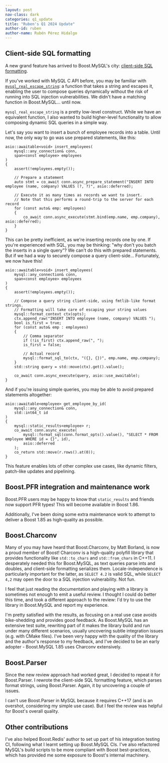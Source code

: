 ```yaml
---
layout: post
nav-class: dark
categories: q1_update
title: "Ruben's Q1 2024 Update"
author-id: ruben
author-name: Rubén Pérez Hidalgo
---
```


## Client-side SQL formatting

A new grand feature has arrived to Boost.MySQL's city: [client-side SQL formatting](https://www.boost.org/doc/libs/master/libs/mysql/doc/html/mysql/sql_formatting.html).

If you've worked with MySQL C API before, you may be familiar with [`mysql_real_escape_string`](https://dev.mysql.com/doc/c-api/8.0/en/mysql-real-escape-string.html): a function that takes a string and escapes it, enabling the user to compose queries dynamically without the risk of running into SQL injection vulnerabilities. We didn't have a matching function in Boost.MySQL... until now.

`mysql_real_escape_string` is a pretty low-level construct. While we have an equivalent function, I also wanted to build higher-level functionality to allow composing dynamic SQL queries in a simple way.

Let's say you want to insert a bunch of employee records into a table. Until now, the only way to go was use prepared statements, like this:

```
asio::awaitable<void> insert_employees(
    mysql::any_connection& conn,
    span<const employee> employees
)
{
    assert(!employees.empty());

    // Prepare a statement
    auto stmt = co_await conn.async_prepare_statement("INSERT INTO employee (name, company) VALUES (?, ?)", asio::deferred);

    // Execute it as many times as records we want to insert.
    // Note that this performs a round-trip to the server for each record
    for (const auto& emp: employees)
    {
        co_await conn.async_execute(stmt.bind(emp.name, emp.company), asio::deferred);
    }
}
```

This can be pretty inefficient, as we're inserting records one by one. If you're experienced with SQL, you may be thinking: "why don't you batch the inserts in a single query"? We can't do this with prepared statements. But if we had a way to securely compose a query client-side... Fortunately, we now have this!

```
asio::awaitable<void> insert_employees(
    mysql::any_connection& conn,
    span<const employee> employees
)
{
    assert(!employees.empty());

    // Compose a query string client-side, using fmtlib-like format strings.
    // Formatting will take care of escaping your string values
    mysql::format_context ctx(opts);
    ctx.append_raw("INSERT INTO employee (name, company) VALUES ");
    bool is_first = true;
    for (const auto& emp : employees)
    {
        // Comma separator
        if (!is_first) ctx.append_raw(", ");
        is_first = false;

        // Actual record
        mysql::format_sql_to(ctx, "({}, {})", emp.name, emp.company);
    }
    std::string query = std::move(ctx).get().value();

    co_await conn.async_execute(query, asio::use_awaitable);
}
```

And if you're issuing simple queries, you may be able to avoid prepared statements altogether:

```
asio::awaitable<employee> get_employee_by_id(
    mysql::any_connection& conn,
    std::int64_t id
)
{
    mysql::static_results<employee> r;
    co_await conn.async_execute(
        mysql::format_sql(conn.format_opts().value(), "SELECT * FROM employee WHERE id = {}", id),
        asio::deferred
    );
    co_return std::move(r.rows().at(0));
}
```

This feature enables lots of other complex use cases, like dynamic filters, patch-like updates and pipelining.

## Boost.PFR integration and maintenance work

Boost.PFR users may be happy to know that `static_results` and friends now support PFR types! This will become available in Boost 1.86.

Additionally, I've been doing some extra maintenance work to attempt to deliver a Boost 1.85 as high-quality as possible.

## Boost.Charconv

Many of you may have heard that Boost.Charconv, by Matt Borland, is now a proud member of Boost! Charconv is a high-quality polyfill library that provides functionality like `std::to_chars` and `std::from_chars` in C++11. I desperately needed this for Boost.MySQL, as text queries parse ints and doubles, and client-side formatting serializes them. Locale-independence is particularly important for the latter, as `SELECT 4.2` is valid SQL, while `SELECT 4,2` may open the door to a SQL injection vulnerability. Not fun.

I feel that just reading the documentation and playing with a library is sometimes not enough to emit a useful review. I thought I could do better this time, and took a different approach to the review: I'd try to use the library in Boost.MySQL and report my experience.

I'm pretty satisfied with the results, as focusing on a real use case avoids bike-shedding and provides good feedback. As Boost.MySQL has an extensive test suite, rewriting part of it makes the library build and run under many different scenarios, usually uncovering subtle integration issues (e.g. with CMake files). I've been very happy with the quality of the library and the author's response to my feedback, and I've decided to be an early adopter - Boost.MySQL 1.85 uses Charconv extensively.

## Boost.Parser

Since the new review approach had worked great, I decided to repeat it for Boost.Parser. I rewrote the client-side SQL formatting feature, which parses format strings, using Boost.Parser. Again, it by uncovering a couple of issues.

I can't use Boost.Parser in MySQL because it requires C++17 (and is an overshot, considering my simple use case). But I feel the review was helpful for Boost's overall quality.

## Other contributions

I've also helped Boost.Redis' author to set up part of his integration testing CI, following what I learnt setting up Boost.MySQL CIs. I've also refactored MySQL's build scripts to be more compliant with Boost best-practices, which has provided me some exposure to Boost's internal machinery.
